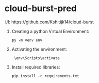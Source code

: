 # cloud-burst-pred

UI: https://github.com/Kshitijk14/cloud-burst

1. Creating a python Virtual Environment:
    ```
    py -m venv env
    ```
2. Activating the environment:
    ```
    .\env\Scripts\activate
    ```
3. Install required libraries:
    ```
    pip install -r requirements.txt
    ```
